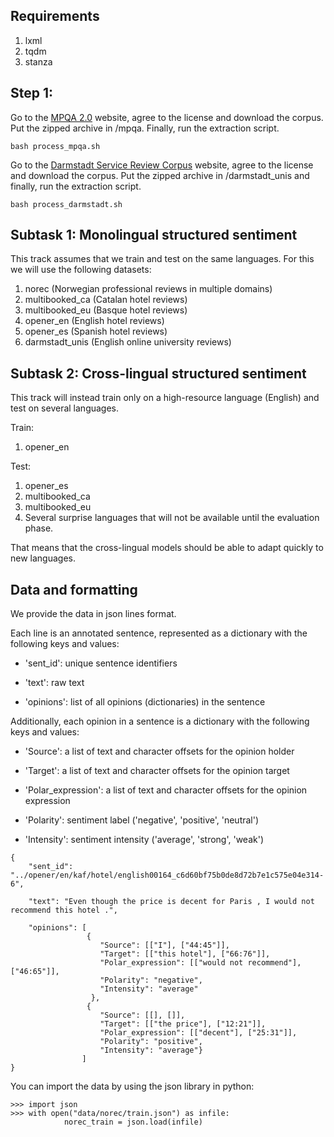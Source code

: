 ## Requirements

1. lxml
2. tqdm
3. stanza

## Step 1:

Go to the [MPQA 2.0](http://mpqa.cs.pitt.edu/corpora/mpqa_corpus/mpqa_corpus_2_0/) website, agree to the license and download the corpus. Put the zipped archive in /mpqa. Finally, run the extraction script.

```
bash process_mpqa.sh
```


Go to the [Darmstadt Service Review Corpus](https://tudatalib.ulb.tu-darmstadt.de/handle/tudatalib/2448) website, agree to the license and download the corpus. Put the zipped archive in /darmstadt_unis and finally, run the extraction script.

```
bash process_darmstadt.sh
```



## Subtask 1: Monolingual structured sentiment
This track assumes that we train and test on the same languages. For this we will use the following datasets:

1. norec (Norwegian professional reviews in multiple domains)
2. multibooked_ca (Catalan hotel reviews)
3. multibooked_eu (Basque hotel reviews)
4. opener_en (English hotel reviews)
5. opener_es (Spanish hotel reviews)
6. darmstadt_unis (English online university reviews)

## Subtask 2: Cross-lingual structured sentiment
This track will instead train only on a high-resource language (English) and test on several languages.

Train:
1. opener_en

Test:
1. opener_es
2. multibooked_ca
3. multibooked_eu
4. Several surprise languages that will not be available until the evaluation phase.

That means that the cross-lingual models should be able to adapt quickly to new languages.


## Data and formatting
We provide the data in json lines format.

Each line is an annotated sentence, represented as a dictionary with the following keys and values:

* 'sent_id': unique sentence identifiers

* 'text': raw text

* 'opinions': list of all opinions (dictionaries) in the sentence

Additionally, each opinion in a sentence is a dictionary with the following keys and values:

* 'Source': a list of text and character offsets for the opinion holder

* 'Target': a list of text and character offsets for the opinion target

* 'Polar_expression': a list of text and character offsets for the opinion expression

* 'Polarity': sentiment label ('negative', 'positive', 'neutral')

* 'Intensity': sentiment intensity ('average', 'strong', 'weak')


```
{
    "sent_id": "../opener/en/kaf/hotel/english00164_c6d60bf75b0de8d72b7e1c575e04e314-6",

    "text": "Even though the price is decent for Paris , I would not recommend this hotel .",

    "opinions": [
                 {
                    "Source": [["I"], ["44:45"]],
                    "Target": [["this hotel"], ["66:76"]],
                    "Polar_expression": [["would not recommend"], ["46:65"]],
                    "Polarity": "negative",
                    "Intensity": "average"
                  },
                 {
                    "Source": [[], []],
                    "Target": [["the price"], ["12:21"]],
                    "Polar_expression": [["decent"], ["25:31"]],
                    "Polarity": "positive",
                    "Intensity": "average"}
                ]
}
```

You can import the data by using the json library in python:

```
>>> import json
>>> with open("data/norec/train.json") as infile:
            norec_train = json.load(infile)
```


